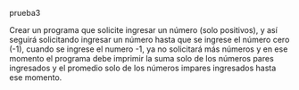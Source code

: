 prueba3

Crear un programa que solicite ingresar un número (solo positivos), y así seguirá solicitando ingresar un número hasta que se ingrese el número cero (-1), cuando se ingrese el numero -1, ya no solicitará más números y en ese momento el programa debe imprimir la suma solo de los números pares ingresados y el promedio solo de los números impares ingresados hasta ese momento.
